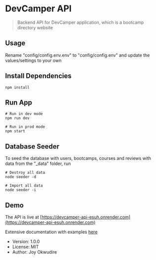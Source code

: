 # DevCamper API

> Backend API for DevCamper application, which is a bootcamp directory website

## Usage

Rename "config/config.env.env" to "config/config.env" and update the values/settings to your own

## Install Dependencies

```
npm install
```

## Run App

```
# Run in dev mode
npm run dev

# Run in prod mode
npm start
```

## Database Seeder

To seed the database with users, bootcamps, courses and reviews with data from the "\_data" folder, run

```
# Destroy all data
node seeder -d

# Import all data
node seeder -i
```

## Demo

The API is live at [https://devcamper-api-esuh.onrender.com](https://devcamper-api-esuh.onrender.com)

Extensive documentation with examples [here](https://documenter.getpostman.com/view/21871844/2s9XxtwusL)

- Version: 1.0.0
- License: MIT
- Author: Joy Okwudire
